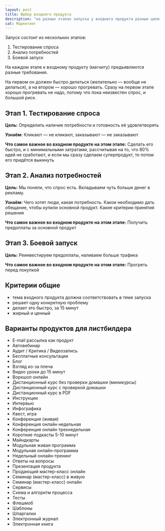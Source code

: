 ```yaml
---
layout: post
title: Выбор входного продукта
description: "на разных этапах запуска у входного продукта разные цели, и поэтому к нему разные требования"
cat: Маркетинг
---
```


Запуск состоит из нескольких этапов:

1. Тестирование спроса
2. Анализ потребностей
3. Боевой запуск

На каждом этапе к входному продукту (магниту) предъявляются разные требования.

На первом он должен быстро делаться (желательно — вообще не делаться), а на втором — хорошо прогревать. Сразу на первом этапе хорошо прогревать не надо, потому что пока неизвестен спрос, и большой риск.

## Этап 1. Тестирование спроса

**Цель:** Определить наличие потребности и готовность её удовлетворять

**Узнаём:** Кликают — не кликают, заказывают — не заказывают

**Что самое важное во входном продукте на этом этапе:** Сделать его быстро, и с минимальными затратами, рассчитывая на то, что 80% идей не сработают, и если мы сразу сделаем суперпродукт, то потом его придётся выкинуть

## Этап 2. Анализ потребностей

**Цель:** Мы поняли, что спрос есть. Вкладываем чуть больше денег в рекламу. 

**Узнаём:** Чего хотят люди, какая потребность. Какое необходимо дать обещание, чтобы купили основной продукт. Какие критерии принятия решения

**Что самое важное во входном продукте на этом этапе:** Получить предоплаты за основной продукт

## Этап 3. Боевой запуск

**Цель:** Реинвестируем предоплаты, наливаем больше трафика

**Что самое важное во входном продукте на этом этапе:** Прогреть перед покупкой

## Критерии общие

- тема входного продукта должна соответствовать в теме запуска
- решает одну конкретную проблему
- делает это быстро, за 15 минут
- жирный и ценный

## Варианты продуктов для листбилдера

- E-mail рассылка как продукт
- Автовебинар
- Аудит / Критика / Видеозапись
- Бесплатные консультации
- Блог
- Взгляд из-за плеча
- Видео уроки до 15 минут
- Воркшоп онлайн
- Дистанционный курс без проверки домашки (миникурсы)
- Дистанционный курс с проверкой домашки
- Дистанционный курс в PDF
- Инструкции
- Интервью
- Инфографика
- Квест, игра
- Конференция (живая)
- Конференция онлайн недельная
- Конференция онлайн трехнедельная
- Короткие подкасты 5-10 минут
- Майндкарты
- Модульная живая программа
- Модульная онлайн-программа
- Недельный онлайн-тренинг
- Ответы на вопросы
- Презентация продукта
- Продающий мастер-класс онлайн
- Семинар (мастер-класс) в живую
- Семинар (мастер-класс) онлайн
- Сервисы
- Схема и алгоритм процесса
- Тесты
- Флешмоб
- Шаблоны
- Шпаргалки
- Электронный журнал
- Электронная книга

